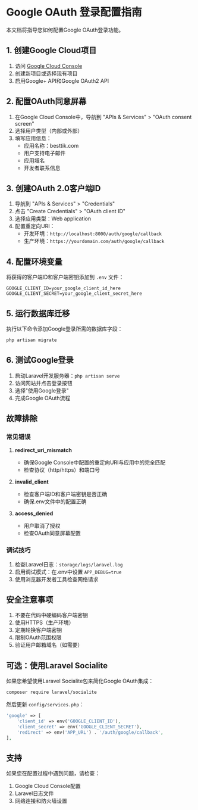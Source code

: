 # Google OAuth 登录配置指南

本文档将指导您如何配置Google OAuth登录功能。

## 1. 创建Google Cloud项目

1. 访问 [Google Cloud Console](https://console.cloud.google.com/)
2. 创建新项目或选择现有项目
3. 启用Google+ API和Google OAuth2 API

## 2. 配置OAuth同意屏幕

1. 在Google Cloud Console中，导航到 "APIs & Services" > "OAuth consent screen"
2. 选择用户类型（内部或外部）
3. 填写应用信息：
   - 应用名称：besttik.com
   - 用户支持电子邮件
   - 应用域名
   - 开发者联系信息

## 3. 创建OAuth 2.0客户端ID

1. 导航到 "APIs & Services" > "Credentials"
2. 点击 "Create Credentials" > "OAuth client ID"
3. 选择应用类型：Web application
4. 配置重定向URI：
   - 开发环境：`http://localhost:8000/auth/google/callback`
   - 生产环境：`https://yourdomain.com/auth/google/callback`

## 4. 配置环境变量

将获得的客户端ID和客户端密钥添加到 `.env` 文件：

```env
GOOGLE_CLIENT_ID=your_google_client_id_here
GOOGLE_CLIENT_SECRET=your_google_client_secret_here
```

## 5. 运行数据库迁移

执行以下命令添加Google登录所需的数据库字段：

```bash
php artisan migrate
```

## 6. 测试Google登录

1. 启动Laravel开发服务器：`php artisan serve`
2. 访问网站并点击登录按钮
3. 选择"使用Google登录"
4. 完成Google OAuth流程

## 故障排除

### 常见错误

1. **redirect_uri_mismatch**
   - 确保Google Console中配置的重定向URI与应用中的完全匹配
   - 检查协议（http/https）和端口号

2. **invalid_client**
   - 检查客户端ID和客户端密钥是否正确
   - 确保.env文件中的配置正确

3. **access_denied**
   - 用户取消了授权
   - 检查OAuth同意屏幕配置

### 调试技巧

1. 检查Laravel日志：`storage/logs/laravel.log`
2. 启用调试模式：在.env中设置 `APP_DEBUG=true`
3. 使用浏览器开发者工具检查网络请求

## 安全注意事项

1. 不要在代码中硬编码客户端密钥
2. 使用HTTPS（生产环境）
3. 定期轮换客户端密钥
4. 限制OAuth范围权限
5. 验证用户邮箱域名（如需要）

## 可选：使用Laravel Socialite

如果您希望使用Laravel Socialite包来简化Google OAuth集成：

```bash
composer require laravel/socialite
```

然后更新 `config/services.php`：

```php
'google' => [
    'client_id' => env('GOOGLE_CLIENT_ID'),
    'client_secret' => env('GOOGLE_CLIENT_SECRET'),
    'redirect' => env('APP_URL') . '/auth/google/callback',
],
```

## 支持

如果您在配置过程中遇到问题，请检查：
1. Google Cloud Console配置
2. Laravel日志文件
3. 网络连接和防火墙设置
